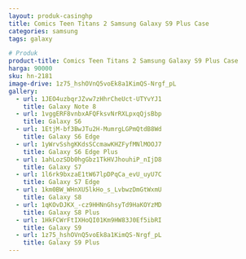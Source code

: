 ```yaml
---
layout: produk-casinghp
title: Comics Teen Titans 2 Samsung Galaxy S9 Plus Case
categories: samsung
tags: galaxy

# Produk
product-title: Comics Teen Titans 2 Samsung Galaxy S9 Plus Case
harga: 90000
sku: hn-2181
image-drive: 1z75_hshOVnQ5voEk8a1KimQS-Nrgf_pL
gallery:
  - url: 1JEO4uzbqrJZvw7zHhrCheUct-UTYvYJ1
    title: Galaxy Note 8
  - url: 1vggERF8vnbxAFQFksvNrRXLpxqQjsBbp
    title: Galaxy S6
  - url: 1EtjM-bf3BwJTu2H-MumrgLGPmQtdB8Wd
    title: Galaxy S6 Edge
  - url: 1yWrvSshgKKdsSCcmawKHZFyfMNlMOOJ7
    title: Galaxy S6 Edge Plus
  - url: 1ahLozSDb0hgGbz1TkHVJhouhiP_nIjD8
    title: Galaxy S7
  - url: 1l6rk9bxzaE1tW67lpDPqCa_evU_uyU7C
    title: Galaxy S7 Edge
  - url: 1km0BW_WHnXU5lkHo_s_LvbwzDmGtWxmU
    title: Galaxy S8
  - url: 1qKOvDJKX_-cz9HHNnGhsyTd9HaKOYzMD
    title: Galaxy S8 Plus
  - url: 1HkFCWrFtIXHoQI01Km9HW83J0Ef5ibRI
    title: Galaxy S9
  - url: 1z75_hshOVnQ5voEk8a1KimQS-Nrgf_pL
    title: Galaxy S9 Plus
---
```

